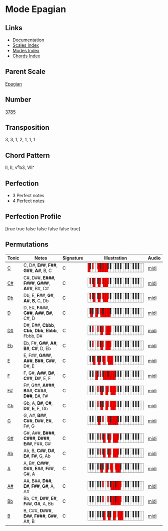 # Mode Epagian

## Links

- [Documentation](README.md)
- [Scales Index](Scales.md)
- [Modes Index](Modes.md)
- [Chords Index](Chords.md)

## Parent Scale

[Epagian](ScaleEpagian.md)

## Number

[3785](https://ianring.com/musictheory/scales/3785)

## Transposition

3, 3, 1, 2, 1, 1, 1

## Chord Pattern

II, II, v⁰b3, VII⁺

## Perfection

- 3 Perfect notes
- 4 Perfect notes

## Perfection Profile

[true true false false false false true]

## Permutations

| Tonic | Notes | Signature | Illustration | Audio |
|-------|-------|-----------|--------------|-------|
| [C](ModeCNaturalEpagian.md) | C, D#, **E##**, **F##**, **G##**, **A#**, B, C | C | ![CNaturalEpagian](ModeCNaturalEpagian.png) | [midi](https://github.com/edipermadi/music/blob/main/docs/ModeCNaturalEpagian.mid?raw=true) |
| [C#](ModeCSharpEpagian.md) | C#, D##, **E###**, **F###**, **G###**, **A##**, B#, C# | C | ![CSharpEpagian](ModeCSharpEpagian.png) | [midi](https://github.com/edipermadi/music/blob/main/docs/ModeCSharpEpagian.mid?raw=true) |
| [Db](ModeDFlatEpagian.md) | Db, E, **F##**, **G#**, **A#**, **B**, C, Db | C | ![DFlatEpagian](ModeDFlatEpagian.png) | [midi](https://github.com/edipermadi/music/blob/main/docs/ModeDFlatEpagian.mid?raw=true) |
| [D](ModeDNaturalEpagian.md) | D, E#, **F###**, **G##**, **A##**, **B#**, C#, D | C | ![DNaturalEpagian](ModeDNaturalEpagian.png) | [midi](https://github.com/edipermadi/music/blob/main/docs/ModeDNaturalEpagian.mid?raw=true) |
| [D#](ModeDSharpEpagian.md) | D#, E##, **Cbbb**, **Cbb**, **Dbb**, **Ebbb**, Fbbb, D# | C | ![DSharpEpagian](ModeDSharpEpagian.png) | [midi](https://github.com/edipermadi/music/blob/main/docs/ModeDSharpEpagian.mid?raw=true) |
| [Eb](ModeEFlatEpagian.md) | Eb, F#, **G##**, **A#**, **B#**, **C#**, D, Eb | C | ![EFlatEpagian](ModeEFlatEpagian.png) | [midi](https://github.com/edipermadi/music/blob/main/docs/ModeEFlatEpagian.mid?raw=true) |
| [E](ModeENaturalEpagian.md) | E, F##, **G###**, **A##**, **B##**, **C##**, D#, E | C | ![ENaturalEpagian](ModeENaturalEpagian.png) | [midi](https://github.com/edipermadi/music/blob/main/docs/ModeENaturalEpagian.mid?raw=true) |
| [F](ModeFNaturalEpagian.md) | F, G#, **A##**, **B#**, **C##**, **D#**, E, F | C | ![FNaturalEpagian](ModeFNaturalEpagian.png) | [midi](https://github.com/edipermadi/music/blob/main/docs/ModeFNaturalEpagian.mid?raw=true) |
| [F#](ModeFSharpEpagian.md) | F#, G##, **A###**, **B##**, **C###**, **D##**, E#, F# | C | ![FSharpEpagian](ModeFSharpEpagian.png) | [midi](https://github.com/edipermadi/music/blob/main/docs/ModeFSharpEpagian.mid?raw=true) |
| [Gb](ModeGFlatEpagian.md) | Gb, A, **B#**, **C#**, **D#**, **E**, F, Gb | C | ![GFlatEpagian](ModeGFlatEpagian.png) | [midi](https://github.com/edipermadi/music/blob/main/docs/ModeGFlatEpagian.mid?raw=true) |
| [G](ModeGNaturalEpagian.md) | G, A#, **B##**, **C##**, **D##**, **E#**, F#, G | C | ![GNaturalEpagian](ModeGNaturalEpagian.png) | [midi](https://github.com/edipermadi/music/blob/main/docs/ModeGNaturalEpagian.mid?raw=true) |
| [G#](ModeGSharpEpagian.md) | G#, A##, **B###**, **C###**, **D###**, **E##**, F##, G# | C | ![GSharpEpagian](ModeGSharpEpagian.png) | [midi](https://github.com/edipermadi/music/blob/main/docs/ModeGSharpEpagian.mid?raw=true) |
| [Ab](ModeAFlatEpagian.md) | Ab, B, **C##**, **D#**, **E#**, **F#**, G, Ab | C | ![AFlatEpagian](ModeAFlatEpagian.png) | [midi](https://github.com/edipermadi/music/blob/main/docs/ModeAFlatEpagian.mid?raw=true) |
| [A](ModeANaturalEpagian.md) | A, B#, **C###**, **D##**, **E##**, **F##**, G#, A | C | ![ANaturalEpagian](ModeANaturalEpagian.png) | [midi](https://github.com/edipermadi/music/blob/main/docs/ModeANaturalEpagian.mid?raw=true) |
| [A#](ModeASharpEpagian.md) | A#, B##, **D##**, **E#**, **F##**, **G#**, A, A# | C | ![ASharpEpagian](ModeASharpEpagian.png) | [midi](https://github.com/edipermadi/music/blob/main/docs/ModeASharpEpagian.mid?raw=true) |
| [Bb](ModeBFlatEpagian.md) | Bb, C#, **D##**, **E#**, **F##**, **G#**, A, Bb | C | ![BFlatEpagian](ModeBFlatEpagian.png) | [midi](https://github.com/edipermadi/music/blob/main/docs/ModeBFlatEpagian.mid?raw=true) |
| [B](ModeBNaturalEpagian.md) | B, C##, **D###**, **E##**, **F###**, **G##**, A#, B | C | ![BNaturalEpagian](ModeBNaturalEpagian.png) | [midi](https://github.com/edipermadi/music/blob/main/docs/ModeBNaturalEpagian.mid?raw=true) |
